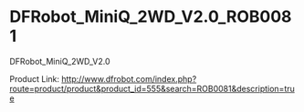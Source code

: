 DFRobot_MiniQ_2WD_V2.0_ROB0081
==============================

DFRobot_MiniQ_2WD_V2.0

Product Link: http://www.dfrobot.com/index.php?route=product/product&product_id=555&search=ROB0081&description=true
